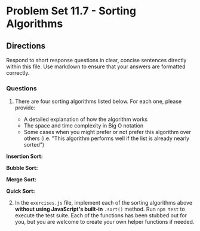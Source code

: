 # Problem Set 11.7 - Sorting Algorithms

## Directions
Respond to short response questions in clear, concise sentences directly within this file. Use markdown to ensure that your answers are formatted correctly.

### Questions

1. There are four sorting algorithms listed below. For each one, please provide:

    * A detailed explanation of how the algorithm works
    * The space and time complexity in Big O notation
    * Some cases when you might prefer or not prefer this algorithm over others (i.e. "This algorithm performs well if the list is already nearly sorted")

**Insertion Sort:**

**Bubble Sort:**

**Merge Sort:**

**Quick Sort:**


2. In the `exercises.js` file, implement each of the sorting algorithms above **without using JavaScript's built-in** `.sort()` method. Run `npm test` to execute the test suite. Each of the functions has been stubbed out for you, but you are welcome to create your own helper functions if needed. 
